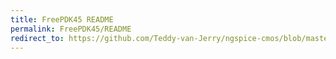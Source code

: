 ```yaml
---
title: FreePDK45 README
permalink: FreePDK45/README
redirect_to: https://github.com/Teddy-van-Jerry/ngspice-cmos/blob/master/FreePDK45/README
---
```


